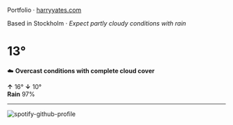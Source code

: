 Portfolio · [harryyates.com](https://harryyates.com)

<!-- WEATHER_START -->
Based in Stockholm · *Expect partly cloudy conditions with rain*

# 13°
☁️ **Overcast conditions with complete cloud cover**

**↑** 16° **↓** 10°  
**Rain** 97%

---
<!-- WEATHER_END -->

<p align="left">
  <a>
    <img src="https://spotify-github-profile.kittinanx.com/api/view?uid=bigbello&cover_image=true&theme=natemoo-re&show_offline=true&background_color=121212&interchange=false&bar_color=53b14f&bar_color_cover=false" alt="spotify-github-profile">
  </a>
</p>